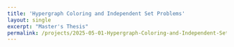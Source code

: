 ```yaml
---
title: 'Hypergraph Coloring and Independent Set Problems'
layout: single
excerpt: "Master's Thesis"
permalink: /projects/2025-05-01-Hypergraph-Coloring-and-Independent-Set-Problems
---
```

